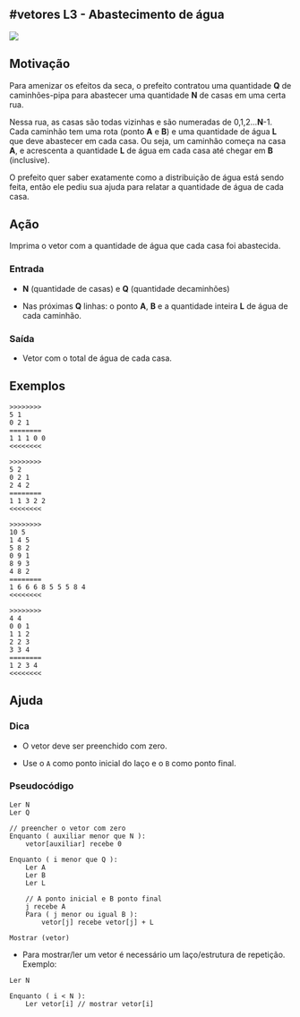 ## #vetores L3 - Abastecimento de água


![](https://raw.githubusercontent.com/qxcodefup/arcade/master/base/075/__capa.jpg)

## Motivação

Para amenizar os efeitos da seca, o prefeito contratou uma quantidade **Q** de caminhões-pipa para abastecer uma quantidade **N** de casas em uma certa rua.

Nessa rua, as casas são todas vizinhas e são numeradas de 0,1,2...**N**\-1.  
Cada caminhão tem uma rota (ponto **A** e **B**) e uma quantidade de água **L** que deve abastecer em cada casa. Ou seja, um caminhão começa na casa **A**, e acrescenta  a quantidade **L** de água em cada casa até chegar em **B** (inclusive).

O prefeito quer saber exatamente como a distribuição de água está sendo feita, então ele pediu sua ajuda para relatar a quantidade de água de cada casa.

## Ação

Imprima o vetor com a quantidade de água que cada casa foi abastecida.

### Entrada

*   **N** (quantidade de casas) e **Q** (quantidade decaminhões)
    
*   Nas próximas **Q** linhas: o ponto **A**, **B** e a quantidade inteira **L** de água de cada caminhão.

### Saída

*   Vetor com o total de água de cada casa.

## Exemplos

```
>>>>>>>>
5 1
0 2 1  
========
1 1 1 0 0
<<<<<<<<
  
>>>>>>>>
5 2
0 2 1
2 4 2
========
1 1 3 2 2
<<<<<<<<

>>>>>>>>
10 5
1 4 5
5 8 2
0 9 1
8 9 3
4 8 2
========
1 6 6 6 8 5 5 5 8 4
<<<<<<<<

>>>>>>>>
4 4
0 0 1
1 1 2
2 2 3
3 3 4  
========
1 2 3 4
<<<<<<<<
```

## Ajuda

### Dica
- O vetor deve ser preenchido com zero.

- Use o `A` como ponto inicial do laço e o `B` como ponto final.

### Pseudocódigo
```
Ler N 
Ler Q

// preencher o vetor com zero
Enquanto ( auxiliar menor que N ):
    vetor[auxiliar] recebe 0

Enquanto ( i menor que Q ):
    Ler A
    Ler B
    Ler L

    // A ponto inicial e B ponto final
    j recebe A 
    Para ( j menor ou igual B ):
        vetor[j] recebe vetor[j] + L

Mostrar (vetor) 
```

- Para mostrar/ler um vetor é necessário um laço/estrutura de repetição. Exemplo:
```
Ler N

Enquanto ( i < N ):
    Ler vetor[i] // mostrar vetor[i]
```